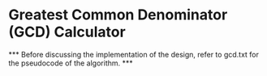 # Greatest Common Denominator (GCD) Calculator

*** Before discussing the implementation of the design, refer to gcd.txt for the pseudocode of the algorithm. ***
